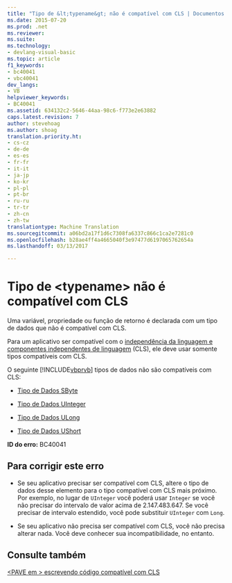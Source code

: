 ```yaml
---
title: "Tipo de &lt;typename&gt; não é compatível com CLS | Documentos do Microsoft"
ms.date: 2015-07-20
ms.prod: .net
ms.reviewer: 
ms.suite: 
ms.technology:
- devlang-visual-basic
ms.topic: article
f1_keywords:
- bc40041
- vbc40041
dev_langs:
- VB
helpviewer_keywords:
- BC40041
ms.assetid: 634132c2-5646-44aa-98c6-f773e2e63882
caps.latest.revision: 7
author: stevehoag
ms.author: shoag
translation.priority.ht:
- cs-cz
- de-de
- es-es
- fr-fr
- it-it
- ja-jp
- ko-kr
- pl-pl
- pt-br
- ru-ru
- tr-tr
- zh-cn
- zh-tw
translationtype: Machine Translation
ms.sourcegitcommit: a06bd2a17f1d6c7308fa6337c866c1ca2e7281c0
ms.openlocfilehash: b28ae4ff4a4665040f3e97477d6197065762654a
ms.lasthandoff: 03/13/2017

---
```

# <a name="type-lttypenamegt-is-not-cls-compliant"></a>Tipo de &lt;typename&gt; não é compatível com CLS
Uma variável, propriedade ou função de retorno é declarada com um tipo de dados que não é compatível com CLS.  
  
 Para um aplicativo ser compatível com o [independência da linguagem e componentes independentes de linguagem](https://msdn.microsoft.com/library/12a7a7h3) (CLS), ele deve usar somente tipos compatíveis com CLS.  
  
 O seguinte [!INCLUDE[vbprvb](../../../csharp/programming-guide/concepts/linq/includes/vbprvb_md.md)] tipos de dados não são compatíveis com CLS:  
  
-   [Tipo de Dados SByte](../../../visual-basic/language-reference/data-types/sbyte-data-type.md)  
  
-   [Tipo de Dados UInteger](../../../visual-basic/language-reference/data-types/uinteger-data-type.md)  
  
-   [Tipo de Dados ULong](../../../visual-basic/language-reference/data-types/ulong-data-type.md)  
  
-   [Tipo de Dados UShort](../../../visual-basic/language-reference/data-types/ushort-data-type.md)  
  
 **ID do erro:** BC40041  
  
## <a name="to-correct-this-error"></a>Para corrigir este erro  
  
-   Se seu aplicativo precisar ser compatível com CLS, altere o tipo de dados desse elemento para o tipo compatível com CLS mais próximo. Por exemplo, no lugar de `UInteger` você poderá usar `Integer` se você não precisar do intervalo de valor acima de 2.147.483.647. Se você precisar de intervalo estendido, você pode substituir `UInteger` com `Long`.  
  
-   Se seu aplicativo não precisa ser compatível com CLS, você não precisa alterar nada. Você deve conhecer sua incompatibilidade, no entanto.  
  
## <a name="see-also"></a>Consulte também  
 [\<PAVE em > escrevendo código compatível com CLS](http://msdn.microsoft.com/en-us/4c705105-69a2-4e5e-b24e-0633bc32c7f3)
